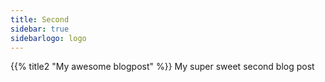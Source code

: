 ```yaml
---
title: Second
sidebar: true
sidebarlogo: logo
---
```


{{% title2 "My awesome blogpost" %}}
My super sweet second blog post
